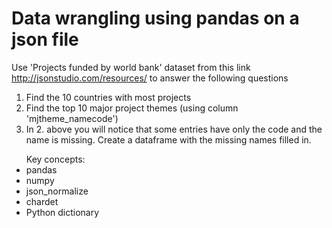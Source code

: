 # Data wrangling using pandas on a json file
Use 'Projects funded by world bank' dataset from this link http://jsonstudio.com/resources/ to answer the following questions
1. Find the 10 countries with most projects
2. Find the top 10 major project themes (using column 'mjtheme_namecode')
3. In 2. above you will notice that some entries have only the code and the name is missing. Create a dataframe with the missing names filled in.

<ul>Key concepts: 
<li>pandas</li>
<li>numpy</li>
<li>json_normalize</li>
<li>chardet</li>
<li>Python dictionary</li>
</ul>
